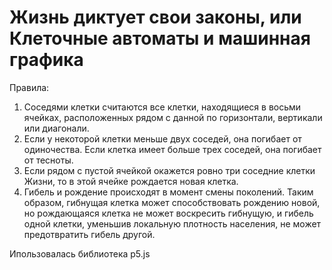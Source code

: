 # Жизнь диктует свои законы, или Клеточные автоматы и машинная графика

Правила:

1. Соседями клетки считаются все клетки, находящиеся в восьми ячейках, расположенных
рядом с данной по горизонтали, вертикали или диагонали.
2. Если у некоторой клетки меньше двух соседей, она погибает от одиночества. Если клетка
имеет больше трех соседей, она погибает от тесноты.
3. Если рядом с пустой ячейкой окажется ровно три соседние клетки Жизни, то в этой
ячейке рождается новая клетка.
4. Гибель и рождение происходят в момент смены поколений. Таким образом, гибнущая
клетка может способствовать рождению новой, но рождающаяся клетка не может воскресить
гибнущую, и гибель одной клетки, уменьшив локальную плотность населения, не может
предотвратить гибель другой.

Ипользовалась библиотека p5.js